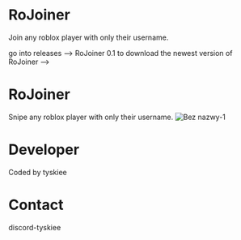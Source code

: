 # RoJoiner
Join any roblox player with only their username.


go into releases --> RoJoiner 0.1 to download the newest version of  RoJoiner -->
# RoJoiner
Snipe any roblox player with only their username.
![Bez nazwy-1](https://github.com/user-attachments/assets/9b49a39e-86c1-4722-977f-ccb767166bca)

# Developer
Coded by tyskiee

# Contact
discord-tyskiee


